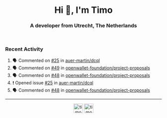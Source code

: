 <h1 align="center">Hi 👋, I'm Timo</h1>
<h3 align="center">A developer from Utrecht, The Netherlands</h3>
<br/>
<!-- https://github.com/rahuldkjain/github-profile-readme-generator --!>

<!--  <p align="left"><img src="https://github-readme-stats.vercel.app/api?username=timoglastra&show_icons=true&count_private=true&" alt="timoglastra" /></p> --!>

<!--
Github language stats
<p align="left"><img src="https://github-readme-stats.vercel.app/api/top-langs/?username=timoglastra&layout=compact" alt="timoglastra" /><p>
-->

<!-- Codestats language stats -->
<!-- <p align="left"><img src="https://codestats-readme.vercel.app/api/top-langs/?username=timoglastra&layout=compact&language_count=12" alt="timoglastra" /><p>    --!>
  
<h3>Recent Activity</h3>

<!--START_SECTION:activity-->
1. 🗣 Commented on [#25](https://github.com/auer-martin/dcql/issues/25#issuecomment-2558426938) in [auer-martin/dcql](https://github.com/auer-martin/dcql)
2. 🗣 Commented on [#49](https://github.com/openwallet-foundation/project-proposals/pull/49#issuecomment-2556814805) in [openwallet-foundation/project-proposals](https://github.com/openwallet-foundation/project-proposals)
3. 🗣 Commented on [#48](https://github.com/openwallet-foundation/project-proposals/pull/48#issuecomment-2556808385) in [openwallet-foundation/project-proposals](https://github.com/openwallet-foundation/project-proposals)
4. ❗ Opened issue [#25](https://github.com/auer-martin/dcql/issues/25) in [auer-martin/dcql](https://github.com/auer-martin/dcql)
5. 🗣 Commented on [#48](https://github.com/openwallet-foundation/project-proposals/pull/48#issuecomment-2556805814) in [openwallet-foundation/project-proposals](https://github.com/openwallet-foundation/project-proposals)
<!--END_SECTION:activity-->

---

<p align="center">
<a href="https://twitter.com/timoglastra" target="blank"><img align="center" src="https://cdn.jsdelivr.net/npm/simple-icons@3.0.1/icons/twitter.svg" alt="timoglastra" height="30" width="30" /></a>
<a href="https://linkedin.com/in/timoglastra" target="blank"><img align="center" src="https://cdn.jsdelivr.net/npm/simple-icons@3.0.1/icons/linkedin.svg" alt="timoglastra" height="30" width="30" /></a>
</p>



